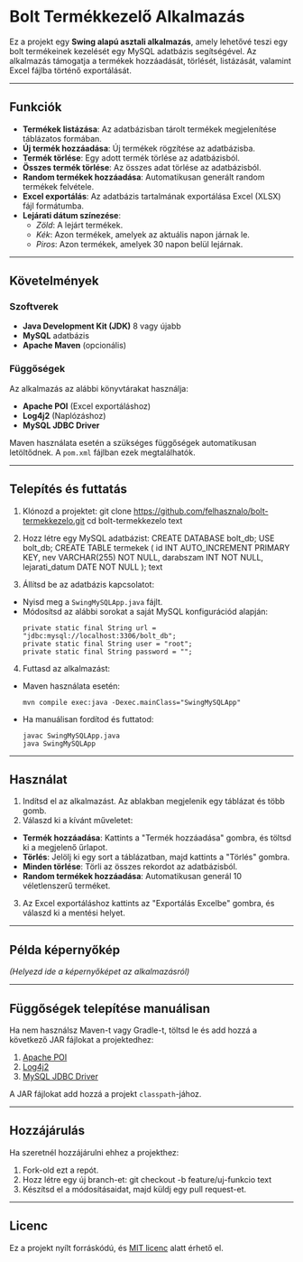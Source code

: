 # Bolt Termékkezelő Alkalmazás

Ez a projekt egy **Swing alapú asztali alkalmazás**, amely lehetővé teszi egy bolt termékeinek kezelését egy MySQL adatbázis segítségével. Az alkalmazás támogatja a termékek hozzáadását, törlését, listázását, valamint Excel fájlba történő exportálását.

---

## Funkciók

- **Termékek listázása**: Az adatbázisban tárolt termékek megjelenítése táblázatos formában.
- **Új termék hozzáadása**: Új termékek rögzítése az adatbázisba.
- **Termék törlése**: Egy adott termék törlése az adatbázisból.
- **Összes termék törlése**: Az összes adat törlése az adatbázisból.
- **Random termékek hozzáadása**: Automatikusan generált random termékek felvétele.
- **Excel exportálás**: Az adatbázis tartalmának exportálása Excel (XLSX) fájl formátumba.
- **Lejárati dátum színezése**:
  - *Zöld*: A lejárt termékek.
  - *Kék*: Azon termékek, amelyek az aktuális napon járnak le.
  - *Piros*: Azon termékek, amelyek 30 napon belül lejárnak.

---

## Követelmények

### Szoftverek
- **Java Development Kit (JDK)** 8 vagy újabb
- **MySQL** adatbázis
- **Apache Maven** (opcionális)

### Függőségek
Az alkalmazás az alábbi könyvtárakat használja:
- **Apache POI** (Excel exportáláshoz)
- **Log4j2** (Naplózáshoz)
- **MySQL JDBC Driver**

Maven használata esetén a szükséges függőségek automatikusan letöltődnek. A `pom.xml` fájlban ezek megtalálhatók.

---

## Telepítés és futtatás

1. Klónozd a projektet:
git clone https://github.com/felhasznalo/bolt-termekkezelo.git
cd bolt-termekkezelo
text

2. Hozz létre egy MySQL adatbázist:
CREATE DATABASE bolt_db;
USE bolt_db;
CREATE TABLE termekek (
id INT AUTO_INCREMENT PRIMARY KEY,
nev VARCHAR(255) NOT NULL,
darabszam INT NOT NULL,
lejarati_datum DATE NOT NULL
);
text

3. Állítsd be az adatbázis kapcsolatot:
- Nyisd meg a `SwingMySQLApp.java` fájlt.
- Módosítsd az alábbi sorokat a saját MySQL konfigurációd alapján:
  ```
  private static final String url = "jdbc:mysql://localhost:3306/bolt_db";
  private static final String user = "root";
  private static final String password = "";
  ```

4. Futtasd az alkalmazást:
- Maven használata esetén:
  ```
  mvn compile exec:java -Dexec.mainClass="SwingMySQLApp"
  ```
- Ha manuálisan fordítod és futtatod:
  ```
  javac SwingMySQLApp.java
  java SwingMySQLApp
  ```

---

## Használat

1. Indítsd el az alkalmazást. Az ablakban megjelenik egy táblázat és több gomb.
2. Válaszd ki a kívánt műveletet:
- **Termék hozzáadása**: Kattints a "Termék hozzáadása" gombra, és töltsd ki a megjelenő űrlapot.
- **Törlés**: Jelölj ki egy sort a táblázatban, majd kattints a "Törlés" gombra.
- **Minden törlése**: Törli az összes rekordot az adatbázisból.
- **Random termékek hozzáadása**: Automatikusan generál 10 véletlenszerű terméket.
3. Az Excel exportáláshoz kattints az "Exportálás Excelbe" gombra, és válaszd ki a mentési helyet.

---

## Példa képernyőkép

*(Helyezd ide a képernyőképet az alkalmazásról)*

---

## Függőségek telepítése manuálisan

Ha nem használsz Maven-t vagy Gradle-t, töltsd le és add hozzá a következő JAR fájlokat a projektedhez:

1. [Apache POI](https://poi.apache.org/download.html)
2. [Log4j2](https://logging.apache.org/log4j/2.x/download.html)
3. [MySQL JDBC Driver](https://dev.mysql.com/downloads/connector/j/)

A JAR fájlokat add hozzá a projekt `classpath`-jához.

---

## Hozzájárulás

Ha szeretnél hozzájárulni ehhez a projekthez:
1. Fork-old ezt a repót.
2. Hozz létre egy új branch-et:
git checkout -b feature/uj-funkcio
text
3. Készítsd el a módosításaidat, majd küldj egy pull request-et.

---

## Licenc

Ez a projekt nyílt forráskódú, és [MIT licenc](LICENSE) alatt érhető el.
